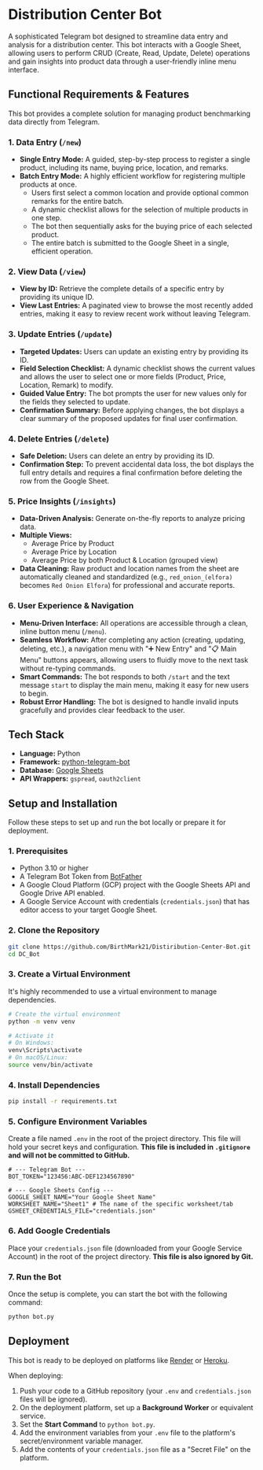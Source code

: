 # Distribution Center Bot

A sophisticated Telegram bot designed to streamline data entry and analysis for a distribution center. This bot interacts with a Google Sheet, allowing users to perform CRUD (Create, Read, Update, Delete) operations and gain insights into product data through a user-friendly inline menu interface.

## Functional Requirements & Features

This bot provides a complete solution for managing product benchmarking data directly from Telegram.

### 1. Data Entry (`/new`)
- **Single Entry Mode:** A guided, step-by-step process to register a single product, including its name, buying price, location, and remarks.
- **Batch Entry Mode:** A highly efficient workflow for registering multiple products at once.
  - Users first select a common location and provide optional common remarks for the entire batch.
  - A dynamic checklist allows for the selection of multiple products in one step.
  - The bot then sequentially asks for the buying price of each selected product.
  - The entire batch is submitted to the Google Sheet in a single, efficient operation.

### 2. View Data (`/view`)
- **View by ID:** Retrieve the complete details of a specific entry by providing its unique ID.
- **View Last Entries:** A paginated view to browse the most recently added entries, making it easy to review recent work without leaving Telegram.

### 3. Update Entries (`/update`)
- **Targeted Updates:** Users can update an existing entry by providing its ID.
- **Field Selection Checklist:** A dynamic checklist shows the current values and allows the user to select one or more fields (Product, Price, Location, Remark) to modify.
- **Guided Value Entry:** The bot prompts the user for new values only for the fields they selected to update.
- **Confirmation Summary:** Before applying changes, the bot displays a clear summary of the proposed updates for final user confirmation.

### 4. Delete Entries (`/delete`)
- **Safe Deletion:** Users can delete an entry by providing its ID.
- **Confirmation Step:** To prevent accidental data loss, the bot displays the full entry details and requires a final confirmation before deleting the row from the Google Sheet.

### 5. Price Insights (`/insights`)
- **Data-Driven Analysis:** Generate on-the-fly reports to analyze pricing data.
- **Multiple Views:**
  - Average Price by Product
  - Average Price by Location
  - Average Price by both Product & Location (grouped view)
- **Data Cleaning:** Raw product and location names from the sheet are automatically cleaned and standardized (e.g., `red_onion_(elfora)` becomes `Red Onion Elfora`) for professional and accurate reports.

### 6. User Experience & Navigation
- **Menu-Driven Interface:** All operations are accessible through a clean, inline button menu (`/menu`).
- **Seamless Workflow:** After completing any action (creating, updating, deleting, etc.), a navigation menu with "➕ New Entry" and "📋 Main Menu" buttons appears, allowing users to fluidly move to the next task without re-typing commands.
- **Smart Commands:** The bot responds to both `/start` and the text message `start` to display the main menu, making it easy for new users to begin.
- **Robust Error Handling:** The bot is designed to handle invalid inputs gracefully and provides clear feedback to the user.

## Tech Stack
- **Language:** Python
- **Framework:** [python-telegram-bot](https://python-telegram-bot.org/)
- **Database:** [Google Sheets](https://www.google.com/sheets/about/)
- **API Wrappers:** `gspread`, `oauth2client`

## Setup and Installation

Follow these steps to set up and run the bot locally or prepare it for deployment.

### 1. Prerequisites
- Python 3.10 or higher
- A Telegram Bot Token from [BotFather](https://t.me/botfather)
- A Google Cloud Platform (GCP) project with the Google Sheets API and Google Drive API enabled.
- A Google Service Account with credentials (`credentials.json`) that has editor access to your target Google Sheet.

### 2. Clone the Repository
```bash
git clone https://github.com/BirthMark21/Distiribution-Center-Bot.git
cd DC_Bot
```

### 3. Create a Virtual Environment
It's highly recommended to use a virtual environment to manage dependencies.
```bash
# Create the virtual environment
python -m venv venv

# Activate it
# On Windows:
venv\Scripts\activate
# On macOS/Linux:
source venv/bin/activate
```

### 4. Install Dependencies
```bash
pip install -r requirements.txt
```

### 5. Configure Environment Variables
Create a file named `.env` in the root of the project directory. This file will hold your secret keys and configuration. **This file is included in `.gitignore` and will not be committed to GitHub.**

```env
# --- Telegram Bot ---
BOT_TOKEN="123456:ABC-DEF1234567890"

# --- Google Sheets Config ---
GOOGLE_SHEET_NAME="Your Google Sheet Name"
WORKSHEET_NAME="Sheet1" # The name of the specific worksheet/tab
GSHEET_CREDENTIALS_FILE="credentials.json"
```

### 6. Add Google Credentials
Place your `credentials.json` file (downloaded from your Google Service Account) in the root of the project directory. **This file is also ignored by Git.**

### 7. Run the Bot
Once the setup is complete, you can start the bot with the following command:
```bash
python bot.py
```

## Deployment

This bot is ready to be deployed on platforms like [Render](https://render.com) or [Heroku](https://www.heroku.com/).

When deploying:
1.  Push your code to a GitHub repository (your `.env` and `credentials.json` files will be ignored).
2.  On the deployment platform, set up a **Background Worker** or equivalent service.
3.  Set the **Start Command** to `python bot.py`.
4.  Add the environment variables from your `.env` file to the platform's secret/environment variable manager.
5.  Add the contents of your `credentials.json` file as a "Secret File" on the platform.
